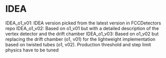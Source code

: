 IDEA
====
IDEA_o1_v01: IDEA version picked from the latest version in FCCDetectors repo
IDEA_o1_v02: Based on o1_v01 but with a detailed description of the vertex detector and the drift chamber
IDEA_o1_v03: Based on o1_v02 but replacing the drift chamber (o1, v01) for the lightweight implementation based on twisted tubes (o1, v02). Production threshold and step limit physics have to be tuned
